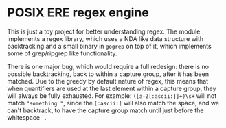 # POSIX ERE regex engine
This is just a toy project for better understanding regex.
The module implements a regex library, which uses a NDA like data structure with backtracking and a small binary in `gogrep` on top of it, which implements some of grep/ripgrep like functionality. 


There is one major bug, which would require a full redesign: there is no possible backtracking, back to within a capture group, after it has been matched.
Due to the greedy by default nature of regex, this means that when quantifiers are used at the last element within a capture group, they will always be fully exhausted. 
For example: 
`([a-Z[:ascii:]]+)\s+` will not match `"something "`, since the `[:ascii:]` will also match the space, and we can't backtrack, to have the capture group match until just before the whitespace ` `.
